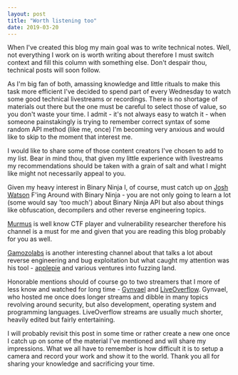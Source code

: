 ```yaml
---
layout: post
title: "Worth listening too"
date: 2019-03-20
---
```


When I've created this blog my main goal was to write technical notes. Well, not everything I work on is worth writing about therefore I must switch context and fill this column with something else. Don't despair thou, technical posts will soon follow.

As I'm big fan of both, amassing knowledge and little rituals to make this task more efficient I've decided to spend part of every Wednesday to watch some good technical livestreams or recordings. There is no shortage of materials out there but the one must be careful to select those of value, so you don't waste your time. I admit - it's not always easy to watch it - when someone painstakingly is trying to remember correct syntax of some random API method (like me, once) I'm becoming very anxious and would like to skip to the moment that interest me. 

I would like to share some of those content creators I've chosen to add to my list. Bear in mind thou, that given my little experience with livestreams my recommendations should be taken with a grain of salt and what I might like might not necessarily appeal to you. 

Given my heavy interest in Binary Ninja I, of course, must catch up on [Josh Watson](https://www.youtube.com/watch?v=gLRmiX-LKJM&list=PLiv7oOe5j2E4BwlfDaBbLD_WaMHjnoiEN) F'ing Around with Binary Ninja - you are not only going to learn a lot (some would say 'too much') about Binary Ninja API but also about things like obfuscation, decompilers and other reverse engineering topics. 

[Murmus](https://www.youtube.com/channel/UCUB9vOGEUpw7IKJRoR4PK-A) is well know CTF player and vulnerability researcher therefore his channel is a must for me and given that you are reading this blog probably for you as well. 

[Gamozolabs](https://www.youtube.com/user/gamozolabs/videos) is another interesting channel about that talks a lot about reverse engineering and bug exploitation but what caught my attention was his tool - [applepie](https://github.com/gamozolabs/applepie) and various ventures into fuzzing land.

Honorable mentions should of course go to two streamers that I more of less know and watched for long time - [Gynvael](https://www.youtube.com/channel/UCCkVMojdBWS-JtH7TliWkVg) and [LiveOverflow](https://www.youtube.com/channel/UClcE-kVhqyiHCcjYwcpfj9w). Gynvael, who hosted me once does longer streams and dibble in many topics revolving around security, but also development, operating system and programming languages. LiveOverflow streams are usually much shorter, heavily edited but fairly entertaining.

I will probably revisit this post in some time or rather create a new one once I catch up on some of the material I've mentioned and will share my impressions. What we all have to remember is how difficult it is to setup a camera and record your work and show it to the world. Thank you all for sharing your knowledge and sacrificing your time.
